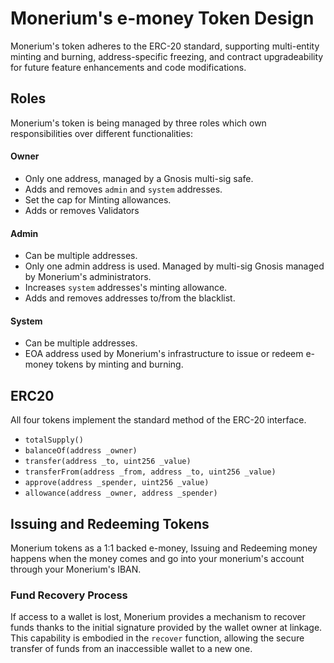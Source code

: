 # Monerium's e-money Token Design

Monerium's token adheres to the ERC-20 standard, supporting multi-entity minting and burning, address-specific freezing, and contract upgradeability for future feature enhancements and code modifications.

## Roles

Monerium's token is being managed by three roles which own responsibilities over different functionalities: 

#### Owner

  * Only one address, managed by a Gnosis multi-sig safe.
  * Adds and removes `admin` and `system` addresses.
  * Set the cap for Minting allowances.
  * Adds or removes Validators

#### Admin
  
  * Can be multiple addresses.
  * Only one admin address is used. Managed by multi-sig Gnosis managed by Monerium's administrators.
  * Increases `system` addresses's minting allowance.
  * Adds and removes addresses to/from the blacklist.

#### System

  * Can be multiple addresses.
  * EOA address used by Monerium's infrastructure to issue or redeem e-money tokens by minting and burning.

## ERC20 

All four tokens implement the standard method of the ERC-20 interface.

- `totalSupply()`
- `balanceOf(address _owner)`
- `transfer(address _to, uint256 _value)`
- `transferFrom(address _from, address _to, uint256 _value)`
- `approve(address _spender, uint256 _value)`
- `allowance(address _owner, address _spender)`

## Issuing and Redeeming Tokens 

Monerium tokens as a 1:1 backed e-money, Issuing and Redeeming money happens when the money comes and go into your monerium's account through your Monerium's IBAN.

### Fund Recovery Process

If access to a wallet is lost, Monerium provides a mechanism to recover funds thanks to the initial signature provided by the wallet owner at linkage. This capability is embodied in the `recover` function, allowing the secure transfer of funds from an inaccessible wallet to a new one. 

